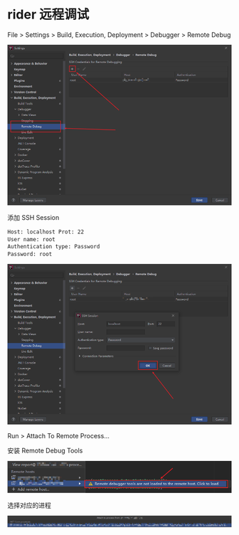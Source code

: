 # rider 远程调试

File > Settings > Build, Execution, Deployment > Debugger > Remote Debug

![Remote Debug](../images/rider-remote-debug1.png)

添加 SSH Session

```txt
Host: localhost Prot: 22
User name: root
Authentication type: Password
Password: root
```

![Add SSH Session](../images/rider-remote-debug2.png)

Run > Attach To Remote Process...

安装 Remote Debug Tools

![Install Remote Debug Tools](../images/rider-remote-debug3.png)

选择对应的进程

![Select PID](../images/rider-remote-debug4.png)
